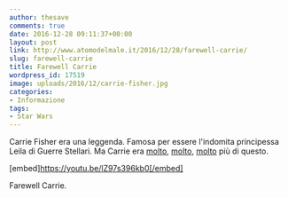 ```yaml
---
author: thesave
comments: true
date: 2016-12-28 09:11:37+00:00
layout: post
link: http://www.atomodelmale.it/2016/12/28/farewell-carrie/
slug: farewell-carrie
title: Farewell Carrie
wordpress_id: 17519
image: uploads/2016/12/carrie-fisher.jpg
categories:
- Informazione
tags:
- Star Wars
---
```


Carrie Fisher era una leggenda.
Famosa per essere l'indomita principessa Leila di Guerre Stellari.
Ma Carrie era [molto](https://youtu.be/x1ROyNyRukQ), [molto](https://en.wikipedia.org/wiki/Rosemary's_Baby_(30_Rock)), [molto](https://en.wikipedia.org/wiki/Wishful_Drinking) più di questo.

[embed]https://youtu.be/lZ97s396kb0[/embed]

Farewell Carrie.
